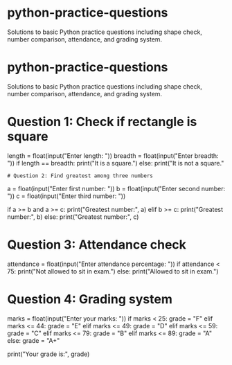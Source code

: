 # python-practice-questions
Solutions to basic Python practice questions including shape check, number comparison, attendance, and grading system.
# python-practice-questions
Solutions to basic Python practice questions including shape check, number comparison, attendance, and grading system.

# Question 1: Check if rectangle is square
length = float(input("Enter length: "))
breadth = float(input("Enter breadth: "))
if length == breadth:
    print("It is a square.")
else:
    print("It is not a square."
  


    # Question 2: Find greatest among three numbers
a = float(input("Enter first number: "))
b = float(input("Enter second number: "))
c = float(input("Enter third number: "))

if a >= b and a >= c:
    print("Greatest number:", a)
elif b >= c:
    print("Greatest number:", b)
else:
    print("Greatest number:", c)

    
# Question 3: Attendance check
attendance = float(input("Enter attendance percentage: "))
if attendance < 75:
    print("Not allowed to sit in exam.")
else:
    print("Allowed to sit in exam.")


# Question 4: Grading system
marks = float(input("Enter your marks: "))
if marks < 25:
    grade = "F"
elif marks <= 44:
    grade = "E"
elif marks <= 49:
    grade = "D"
elif marks <= 59:
    grade = "C"
elif marks <= 79:
    grade = "B"
elif marks <= 89:
    grade = "A"
else:
    grade = "A+"

print("Your grade is:", grade)

